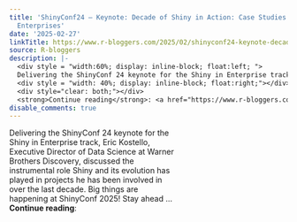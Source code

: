 ```yaml
---
title: 'ShinyConf24 – Keynote: Decade of Shiny in Action: Case Studies from Three
  Enterprises'
date: '2025-02-27'
linkTitle: https://www.r-bloggers.com/2025/02/shinyconf24-keynote-decade-of-shiny-in-action-case-studies-from-three-enterprises/
source: R-bloggers
description: |-
  <div style = "width:60%; display: inline-block; float:left; ">
  Delivering the ShinyConf 24 keynote for the Shiny in Enterprise track, Eric Kostello, Executive Director of Data Science at Warner Brothers Discovery, discussed the instrumental role Shiny and its evolution has played in projects he has been involved in over the last decade. Big things are happening at ShinyConf 2025! Stay ahead ...</div>
  <div style = "width: 40%; display: inline-block; float:right;"></div>
  <div style="clear: both;"></div>
  <strong>Continue reading</strong>: <a href="https://www.r-bloggers.com/2025/02/shinyconf24-keyno ...
disable_comments: true
---
```

<div style = "width:60%; display: inline-block; float:left; ">
Delivering the ShinyConf 24 keynote for the Shiny in Enterprise track, Eric Kostello, Executive Director of Data Science at Warner Brothers Discovery, discussed the instrumental role Shiny and its evolution has played in projects he has been involved in over the last decade. Big things are happening at ShinyConf 2025! Stay ahead ...</div>
<div style = "width: 40%; display: inline-block; float:right;"></div>
<div style="clear: both;"></div>
<strong>Continue reading</strong>: <a href="https://www.r-bloggers.com/2025/02/shinyconf24-keyno ...